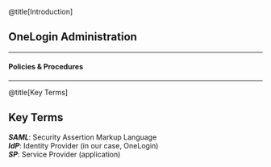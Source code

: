 @title[Introduction]

## OneLogin <span class="gold">Administration</span>

***

#### Policies & Procedures

---

@title[Key Terms]

## Key Terms

**_SAML_**: Security Assertion Markup Language  
**_IdP_**: Identity Provider (in our case, OneLogin)  
**_SP_**: Service Provider (application)  